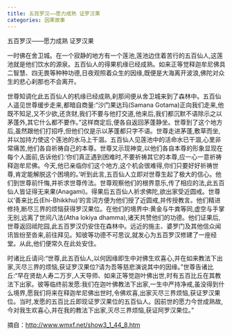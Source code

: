 ```yaml
---
title: 五百罗汉——愿力成熟 证罗汉果
categories: 因果故事
---
```


	   
	   
五百罗汉——愿力成熟 证罗汉果

一时佛在舍卫城。在一个寂静的地方有一个莲池,莲池边住着苦行的五百仙人,这莲池就是他们饮水的源泉。五百仙人的得果机缘已经成熟。如来正等觉释迦牟尼佛具二智慧、四无畏等种种功德,日夜观照着众生的因缘,既便是大海离开波浪,佛陀对众生的悲心刹那也不会离开。

世尊知调化此五百仙人的机缘已经成熟,刹那间便从舍卫城来到了森林中。五百仙人遥见世尊缓步走来,都暗自商量:“沙门果达玛(Samana Gotama)正向我们走来,他既不知足,又不少欲,还贪财,我们不要与他打交道,他来后,我们都沉默不语除示之以茅蓬外,其它什么都不要作。”这样商定后,便各自返回茅蓬静坐。世尊到了这个地方后,虽然跟他们打招呼,但他们仅是示以茅蓬都只字不语。世尊走进茅蓬,敷草而坐,并以加持力使这个莲池的水马上干涸。五百仙人见莲池中的活命水已干涸,心里非常痛苦,他们各自祈祷自己的本尊。世尊又示现神变,以他们各自本尊的形象显现在每个人面前,告诉他们:‘你们真正遇到困难时,不要祈祷其它的本尊,应一心一意祈祷释迦牟尼佛。今天,他已亲临你们这个地方,这个机会很难得,你们只要好好祈祷世尊,肯定能解脱这个困境的。’听到此言,五百仙人立即对世尊生起了极大的信心。他们到世尊前忏悔,并祈求世尊传法。世尊观察他们的根界意乐,传了相应的法,此五百仙人皆证得无来果(Anagami)。得果后五百仙人祈求佛陀,欲出家受近圆戒。世尊以‘善来比丘(Ehi-Bhikkhu)’的言词方便为他们授了近圆戒,并传授教言。他们精进修持,断尽三界的烦恼获得罗汉果位。在他们的境界中:黄金与牛粪等同,虚空与手掌无别,远离了世间八法(Atha lokiya dhamma),诸天共赞他们的功德。他们证果后,世尊返回祗陀园,此五百罗汉仍安住在森林中。远近的施主、婆罗门及其他信众闻讯皆纷至沓来,前往拜见。知彼等功德不可思议,就发心为五百罗汉修建了一座经堂。从此,他们便常久在此处安住。

时诸比丘请问:“世尊,此五百仙人,以何因缘即生中对佛生欢喜心,并在如来教法下出家,灭尽三界的烦恼,获证罗汉果位?请为吾等慈悲演说其中的因缘。”世尊告诸比丘:“早在贤劫人寿二万岁,人天导师、如来正等觉迦叶佛出世,时有五百比丘在其教法下出家。彼等临终前发愿:我们在迦叶佛教法下出家,一生中严持净戒,虽没得到什么境界,愿我们将来在释迦牟尼佛出世时,令佛欢喜,出家灭尽三界烦恼,获证罗汉果位。当时,发愿的五百比丘即现证罗汉果位的五百仙人。因前世的愿力今世成熟故,今对我生欢喜心,并在我的教法下出家,灭尽三界烦恼,获证阿罗汉果位。”


摘自：http://www.wmxf.net/show3_1_44_8.htm